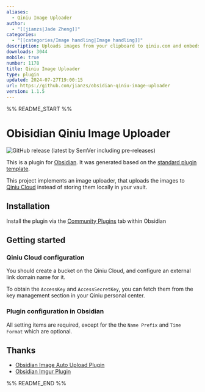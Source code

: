 ```yaml
---
aliases:
  - Qiniu Image Uploader
author:
  - "[[jianzs|Jade Zheng]]"
categories:
  - "[[categories/Image handling|Image handling]]"
description: Uploads images from your clipboard to qiniu.com and embeds uploaded image to your note.
downloads: 3044
mobile: true
number: 1178
title: Qiniu Image Uploader
type: plugin
updated: 2024-07-27T19:00:15
url: https://github.com/jianzs/obsidian-qiniu-image-uploader
version: 1.1.5
---
```


%% README_START %%

# Obisidian Qiniu Image Uploader

![GitHub release (latest by SemVer including pre-releases)](https://img.shields.io/github/downloads-pre/jianzs/obsidian-qiniu-image-uploader/latest/total?style=flat-square)

This is a plugin for [Obsidian](https://obsidian.md). It was generated based on the [standard plugin template](https://github.com/obsidianmd/obsidian-sample-plugin).

This project implements an image uploader, that uploads the images to [Qiniu Cloud](https://www.qiniu.com/) instead of storing them locally in your vault.

## Installation

Install the plugin via the [Community Plugins](https://help.obsidian.md/Advanced+topics/Third-party+plugins#Discover+and+install+community+plugins) tab within Obsidian

## Getting started

### Qiniu Cloud configuration

You should create a bucket on the Qiniu Cloud, and configure an external link domain name for it. 

To obtain the `AccessKey` and `AccessSecretKey`, you can fetch them from the key management section in your Qiniu personal center.

### Plugin configuration in Obsidian

All setting items are required, except for the the `Name Prefix` and `Time Format` which are optional.

## Thanks

- [Obsidian Image Auto Upload Plugin](https://github.com/renmu123/obsidian-image-auto-upload-plugin)
- [Obsidian Imgur Plugin](https://github.com/gavvvr/obsidian-imgur-plugin)


%% README_END %%